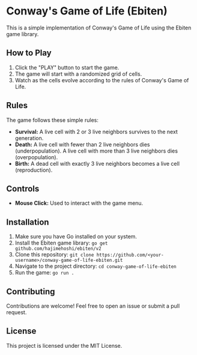 # Conway's Game of Life (Ebiten)

This is a simple implementation of Conway's Game of Life using the Ebiten game library.

## How to Play

1. Click the "PLAY" button to start the game.
2. The game will start with a randomized grid of cells.
3. Watch as the cells evolve according to the rules of Conway's Game of Life.

## Rules

The game follows these simple rules:

* **Survival:** A live cell with 2 or 3 live neighbors survives to the next generation.
* **Death:** A live cell with fewer than 2 live neighbors dies (underpopulation).
A live cell with more than 3 live neighbors dies (overpopulation).
* **Birth:** A dead cell with exactly 3 live neighbors becomes a live cell (reproduction).

## Controls

* **Mouse Click:** Used to interact with the game menu.

## Installation

1. Make sure you have Go installed on your system.
2. Install the Ebiten game library: `go get github.com/hajimehoshi/ebiten/v2`
3. Clone this repository: `git clone https://github.com/<your-username>/conway-game-of-life-ebiten.git`
4. Navigate to the project directory: `cd conway-game-of-life-ebiten`
5. Run the game: `go run .`

## Contributing

Contributions are welcome! Feel free to open an issue or submit a pull request.

## License

This project is licensed under the MIT License.
